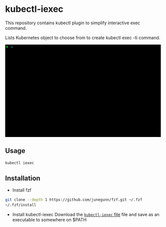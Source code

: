 # kubectl-iexec

This repository contains kubectl plugin to simplify interactive exec command.

Lists Kubernetes object to choose from to create kubectl exec -ti command.

![kubectl-iexec demo GIF](img/kubectl-iexec-demo.gif)

## Usage

```sh
kubectl iexec
```

## Installation

- Install fzf

```sh
git clone --depth 1 https://github.com/junegunn/fzf.git ~/.fzf
~/.fzf/install
```

- Install kubectl-iexec
Download the [`kubectl-iexec` file](https://raw.githubusercontent.com/duyguserbest/kubectl-iexec/master/kubectl-iexec) file and save as an executable to somewhere on $PATH 

